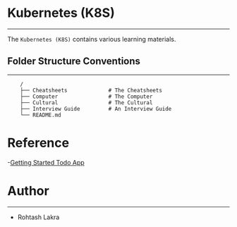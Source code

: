 # Kubernetes (K8S)

---

The ```Kubernetes (K8S)``` contains various learning materials.



## Folder Structure Conventions

---

```
    /
    ├── Cheatsheets             # The Cheatsheets
    ├── Computer                # The Computer
    ├── Cultural                # The Cultural
    ├── Interview Guide         # An Interview Guide
    └── README.md
```



# Reference

-[Getting Started Todo App](https://github.com/docker/getting-started-todo-app)



# Author

---

- Rohtash Lakra
